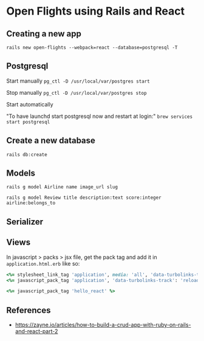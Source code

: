 # Open Flights using Rails and React

## Creating a new app
`rails new open-flights --webpack=react --database=postgresql -T`

## Postgresql
Start manually
`pg_ctl -D /usr/local/var/postgres start`

Stop manually
`pg_ctl -D /usr/local/var/postgres stop`

Start automatically

"To have launchd start postgresql now and restart at login:"
`brew services start postgresql`

## Create a new database
`rails db:create`

## Models
`rails g model Airline name image_url slug`

`rails g model Review title description:text score:integer airline:belongs_to`

## Serializer

## Views
In javascript > packs > jsx file, get the pack tag and add it in `application.html.erb` like so:

```ruby
<%= stylesheet_link_tag 'application', media: 'all', 'data-turbolinks-track': 'reload' %>
<%= javascript_pack_tag 'application', 'data-turbolinks-track': 'reload' %>

<%= javascript_pack_tag 'hello_react' %>
```

## References
- https://zayne.io/articles/how-to-build-a-crud-app-with-ruby-on-rails-and-react-part-2